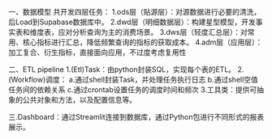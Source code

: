 一、数据模型
共开发四层任务：
1.ods层（贴源层）：对源数据进行必要的清洗，后Load到Supabase数据库中。
2.dwd层（明细数据层）：构建星型模型，开发事实表和维度表，应对分析查询为主的消费场景。
3.dws层（轻度汇总层）：对常用、核心指标进行汇总，降低频繁查询的指标的获取成本。
4.adm层（应用层）：加工复合、衍生指标，直接面向应用，不过度考虑复用性

二、ETL pipeline
1.(Etl)Task：由python封装SQL，实现每个表的ETL。
2.(Workflow)调度：
    a.通过shell封装Task，并处理任务执行日志
    b.通过shell空值任务间的依赖关系
    c.通过crontab设置任务的调度时间和频次
3.工具类：提供可抽象的公共对象和方法，以及配置信息等。

三.Dashboard：通过Streamlit连接到数据库，通过Python包进行不同形式的报表展示。

